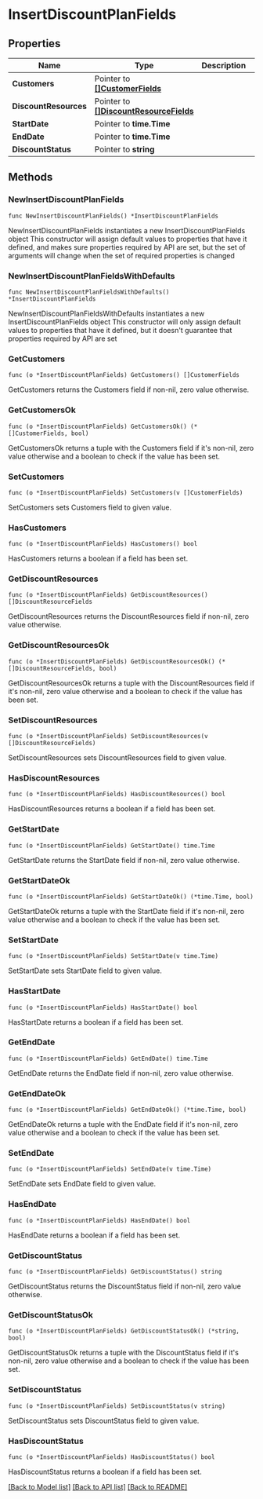 # InsertDiscountPlanFields

## Properties

Name | Type | Description | Notes
------------ | ------------- | ------------- | -------------
**Customers** | Pointer to [**[]CustomerFields**](CustomerFields.md) |  | [optional] 
**DiscountResources** | Pointer to [**[]DiscountResourceFields**](DiscountResourceFields.md) |  | [optional] 
**StartDate** | Pointer to **time.Time** |  | [optional] 
**EndDate** | Pointer to **time.Time** |  | [optional] 
**DiscountStatus** | Pointer to **string** |  | [optional] 

## Methods

### NewInsertDiscountPlanFields

`func NewInsertDiscountPlanFields() *InsertDiscountPlanFields`

NewInsertDiscountPlanFields instantiates a new InsertDiscountPlanFields object
This constructor will assign default values to properties that have it defined,
and makes sure properties required by API are set, but the set of arguments
will change when the set of required properties is changed

### NewInsertDiscountPlanFieldsWithDefaults

`func NewInsertDiscountPlanFieldsWithDefaults() *InsertDiscountPlanFields`

NewInsertDiscountPlanFieldsWithDefaults instantiates a new InsertDiscountPlanFields object
This constructor will only assign default values to properties that have it defined,
but it doesn't guarantee that properties required by API are set

### GetCustomers

`func (o *InsertDiscountPlanFields) GetCustomers() []CustomerFields`

GetCustomers returns the Customers field if non-nil, zero value otherwise.

### GetCustomersOk

`func (o *InsertDiscountPlanFields) GetCustomersOk() (*[]CustomerFields, bool)`

GetCustomersOk returns a tuple with the Customers field if it's non-nil, zero value otherwise
and a boolean to check if the value has been set.

### SetCustomers

`func (o *InsertDiscountPlanFields) SetCustomers(v []CustomerFields)`

SetCustomers sets Customers field to given value.

### HasCustomers

`func (o *InsertDiscountPlanFields) HasCustomers() bool`

HasCustomers returns a boolean if a field has been set.

### GetDiscountResources

`func (o *InsertDiscountPlanFields) GetDiscountResources() []DiscountResourceFields`

GetDiscountResources returns the DiscountResources field if non-nil, zero value otherwise.

### GetDiscountResourcesOk

`func (o *InsertDiscountPlanFields) GetDiscountResourcesOk() (*[]DiscountResourceFields, bool)`

GetDiscountResourcesOk returns a tuple with the DiscountResources field if it's non-nil, zero value otherwise
and a boolean to check if the value has been set.

### SetDiscountResources

`func (o *InsertDiscountPlanFields) SetDiscountResources(v []DiscountResourceFields)`

SetDiscountResources sets DiscountResources field to given value.

### HasDiscountResources

`func (o *InsertDiscountPlanFields) HasDiscountResources() bool`

HasDiscountResources returns a boolean if a field has been set.

### GetStartDate

`func (o *InsertDiscountPlanFields) GetStartDate() time.Time`

GetStartDate returns the StartDate field if non-nil, zero value otherwise.

### GetStartDateOk

`func (o *InsertDiscountPlanFields) GetStartDateOk() (*time.Time, bool)`

GetStartDateOk returns a tuple with the StartDate field if it's non-nil, zero value otherwise
and a boolean to check if the value has been set.

### SetStartDate

`func (o *InsertDiscountPlanFields) SetStartDate(v time.Time)`

SetStartDate sets StartDate field to given value.

### HasStartDate

`func (o *InsertDiscountPlanFields) HasStartDate() bool`

HasStartDate returns a boolean if a field has been set.

### GetEndDate

`func (o *InsertDiscountPlanFields) GetEndDate() time.Time`

GetEndDate returns the EndDate field if non-nil, zero value otherwise.

### GetEndDateOk

`func (o *InsertDiscountPlanFields) GetEndDateOk() (*time.Time, bool)`

GetEndDateOk returns a tuple with the EndDate field if it's non-nil, zero value otherwise
and a boolean to check if the value has been set.

### SetEndDate

`func (o *InsertDiscountPlanFields) SetEndDate(v time.Time)`

SetEndDate sets EndDate field to given value.

### HasEndDate

`func (o *InsertDiscountPlanFields) HasEndDate() bool`

HasEndDate returns a boolean if a field has been set.

### GetDiscountStatus

`func (o *InsertDiscountPlanFields) GetDiscountStatus() string`

GetDiscountStatus returns the DiscountStatus field if non-nil, zero value otherwise.

### GetDiscountStatusOk

`func (o *InsertDiscountPlanFields) GetDiscountStatusOk() (*string, bool)`

GetDiscountStatusOk returns a tuple with the DiscountStatus field if it's non-nil, zero value otherwise
and a boolean to check if the value has been set.

### SetDiscountStatus

`func (o *InsertDiscountPlanFields) SetDiscountStatus(v string)`

SetDiscountStatus sets DiscountStatus field to given value.

### HasDiscountStatus

`func (o *InsertDiscountPlanFields) HasDiscountStatus() bool`

HasDiscountStatus returns a boolean if a field has been set.


[[Back to Model list]](../README.md#documentation-for-models) [[Back to API list]](../README.md#documentation-for-api-endpoints) [[Back to README]](../README.md)



